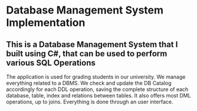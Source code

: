 # Database Management System Implementation

## This is a Database Management System that I built using C#, that can be used to perform various SQL Operations

The application is used for grading students in our university.
We manage everything related to a DBMS. We check and update the DB Catalog accordingly for each DDL operation, saving the complete structure of each database, table, index and relations between tables. It also offers most DML operations, up to joins. 
Everything is done through an user interface.

